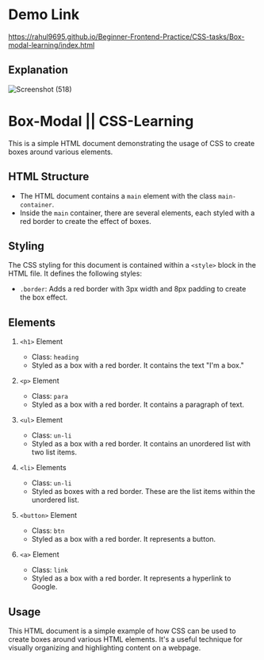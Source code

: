 # Demo Link

https://rahul9695.github.io/Beginner-Frontend-Practice/CSS-tasks/Box-modal-learning/index.html

## Explanation

![Screenshot (518)](https://github.com/rahul9695/Beginner-Frontend-Practice/assets/120627949/d7ad345b-caa8-4ab8-89e4-d1fa63fc3c07)

# Box-Modal || CSS-Learning

This is a simple HTML document demonstrating the usage of CSS to create boxes around various elements.

## HTML Structure

- The HTML document contains a `main` element with the class `main-container`.
- Inside the `main` container, there are several elements, each styled with a red border to create the effect of boxes.

## Styling

The CSS styling for this document is contained within a `<style>` block in the HTML file. It defines the following styles:

- `.border`: Adds a red border with 3px width and 8px padding to create the box effect.

## Elements

1. `<h1>` Element
   - Class: `heading`
   - Styled as a box with a red border. It contains the text "I'm a box."

2. `<p>` Element
   - Class: `para`
   - Styled as a box with a red border. It contains a paragraph of text.

3. `<ul>` Element
   - Class: `un-li`
   - Styled as a box with a red border. It contains an unordered list with two list items.

4. `<li>` Elements
   - Class: `un-li`
   - Styled as boxes with a red border. These are the list items within the unordered list.

5. `<button>` Element
   - Class: `btn`
   - Styled as a box with a red border. It represents a button.

6. `<a>` Element
   - Class: `link`
   - Styled as a box with a red border. It represents a hyperlink to Google.

## Usage

This HTML document is a simple example of how CSS can be used to create boxes around various HTML elements. It's a useful technique for visually organizing and highlighting content on a webpage.
